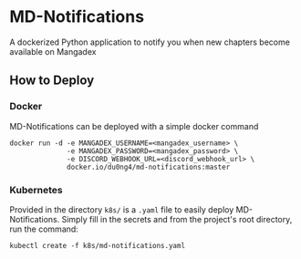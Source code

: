 # MD-Notifications

A dockerized Python application to notify you when new chapters become available on Mangadex

## How to Deploy

### Docker
MD-Notifications can be deployed with a simple docker command

```
docker run -d -e MANGADEX_USERNAME=<mangadex_username> \
              -e MANGADEX_PASSWORD=<mangadex_password> \
              -e DISCORD_WEBHOOK_URL=<discord_webhook_url> \
              docker.io/du0ng4/md-notifications:master
```

### Kubernetes
Provided in the directory `k8s/` is a `.yaml` file to easily deploy MD-Notifications.  Simply fill in the secrets and from the project's root directory, run the command:
```
kubectl create -f k8s/md-notifications.yaml
```
